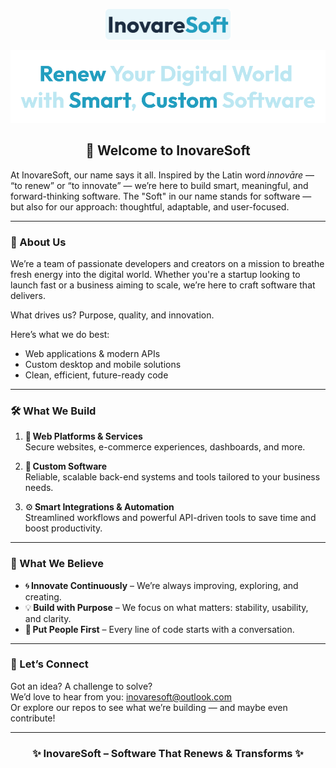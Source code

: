<p align="center">
  <img src="https://github.com/InovareSoft/.github/blob/main/profile/images/InovareSoft-Logo.svg" alt="InovareSoft Logo" style="max-width: 200px; height: auto;" />
</p>

<p align="center">
  <img src="https://github.com/InovareSoft/.github/blob/main/profile/images/heroSection.svg" alt="Renew Your Digital World with Smart, Custom Software" />
</p>

<h2 align="center">🚀 Welcome to InovareSoft</h2>

At InovareSoft, our name says it all. Inspired by the Latin word <em>innovāre</em> — “to renew” or “to innovate” — we’re here to build smart, meaningful, and forward-thinking software. The "Soft" in our name stands for software — but also for our approach: thoughtful, adaptable, and user-focused.

---

### 🌟 About Us

We’re a team of passionate developers and creators on a mission to breathe fresh energy into the digital world. Whether you're a startup looking to launch fast or a business aiming to scale, we’re here to craft software that delivers.

What drives us? Purpose, quality, and innovation.

Here’s what we do best:

- Web applications & modern APIs  
- Custom desktop and mobile solutions  
- Clean, efficient, future-ready code

---

### 🛠 What We Build

1. 🧱 <strong>Web Platforms & Services</strong>  
   Secure websites, e-commerce experiences, dashboards, and more.

2. 💼 <strong>Custom Software</strong>  
   Reliable, scalable back-end systems and tools tailored to your business needs.

3. ⚙️ <strong>Smart Integrations & Automation</strong>  
   Streamlined workflows and powerful API-driven tools to save time and boost productivity.

---

### 🧩 What We Believe

- 🌀 <strong>Innovate Continuously</strong> – We’re always improving, exploring, and creating.  
- 💡 <strong>Build with Purpose</strong> – We focus on what matters: stability, usability, and clarity.  
- 🤝 <strong>Put People First</strong> – Every line of code starts with a conversation.

---

### 🤝 Let’s Connect

Got an idea? A challenge to solve?  
We’d love to hear from you: [inovaresoft@outlook.com](mailto:inovaresoft@outlook.com)  
Or explore our repos to see what we’re building — and maybe even contribute!

---

<h3 align="center">✨ InovareSoft – Software That Renews & Transforms ✨</h3>
